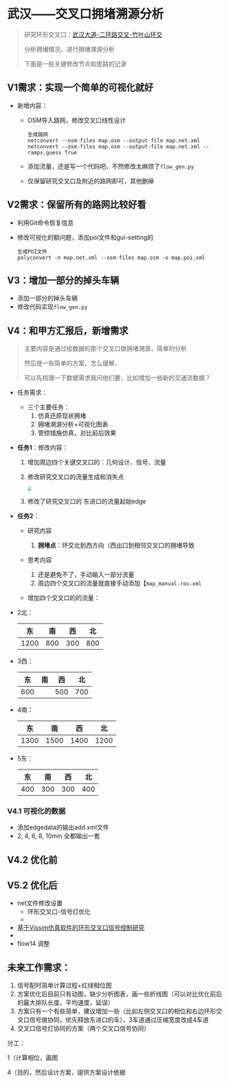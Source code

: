 # 武汉——交叉口拥堵溯源分析

> 研究环形交叉口：[武汉大道-二环路交叉-竹叶山环交](https://map.baidu.com/@12723399.279562738,3562867.438120239,19.82z)
>
> 分析拥堵情况，进行拥堵溯源分析
>
> 下面是一些关键修改节点和思路的记录

## V1需求：实现一个简单的可视化就好

- 新增内容：
  - OSM导入路网，修改交叉口线性设计
  
    ```
    生成路网
    netconvert --osm-files map.osm --output-file map.net.xml 
    netconvert --osm-files map.osm --output-file map.net.xml --ramps.guess True
    ```
  
  - 添加流量，还是写一个代码吧，不然修改太麻烦了`flow_gen.py`
  
  - 仅保留研究交叉口及附近的路网即可，其他删掉

## V2需求：保留所有的路网比较好看

- 利用Git命令恢复信息

- 修改可视化的额问题，添加poi文件和gui-setting的

  ```
  生成POI文件
  polyconvert -n map.net.xml --osm-files map.osm -o map.poi.xml
  ```

  

## V3：增加一部分的掉头车辆

- 添加一部分的掉头车辆
- 修改代码实现`flow_gen.py`

## V4：和甲方汇报后，新增需求

> 主要内容是通过给数据的那个交叉口做拥堵溯源，简单的分析
>
> 然后提一些简单的方案，怎么缓解，
>
> 可以先梳理一下数据需求我问他们要，比如增加一些新的交通流数据？



- 任务需求：
  - 三个主要任务：
    1. 仿真还原现状拥堵 
    2. 拥堵溯源分析+可视化图表
    3. 管控措施仿真，对比前后效果


- **任务1**：修改内容：

  1. 增加周边四个关键交叉口的：几何设计、信号、流量

  2. 修改研究交叉口的流量生成和消失点

     <img src="figure/研究交叉口及周边主要交叉口.png" style="zoom: 55%;" />

  3. 修改了研究交叉口的 东进口的流量起始edge

  

- **任务2**：


  - 研究内容

    1.  **拥堵点**：环交北到西方向（西出口到相邻交叉口的拥堵导致

  - 思考内容

    1. 还是避免不了，手动输入一部分流量
    2. 周边四个交叉口的流量就直接手动添加【`map_manual.rou.xml`

  - 增加四个交叉口的的流量：

- 2北：

  |  东  |  南  |  西  |  北  |
  | :--: | :--: | :--: | :--: |
  | 1200 | 800  | 300  | 800  |



- 3西：

  |  东  |  南  |  西  |  北  |
  | :--: | :--: | :--: | :--: |
  | 600  |      | 500  | 700  |



- 4南：

  |  东  |  南  |  西  |  北  |
  | :--: | :--: | :--: | :--: |
  | 1300 | 1500 | 1400 | 1200 |



- 5东：

  |  东  |  南  |  西  |  北  |
  | :--: | :--: | :--: | :--: |
  | 400  | 300  | 300  | 400  |



### V4.1 可视化的数据

- 添加edgedata的输出add.xml文件
- 2, 4, 6, 8, 10min 全都输出一套



## V4.2 优化前





## V5.2 优化后

- net文件修改设置
  - 环形交叉口-信号灯优化
  - 
- [基于Vissim仿真软件的环形交叉口信号控制研究](http://www.7its.com/html/2015/anli_1122/367.html)
- 
- flow14 调整



## 未来工作需求：

1. 信号配时简单计算过程+红绿相位图
2. 方案优化后目前只有动图，缺少分析图表，画一些折线图（可以对比优化前后的最大排队长度，平均速度，延误）
3. 方案只有一个有些简单，建议增加一些（比如左侧交叉口的相位和右边环形交叉口信号做协同，优先释放东进口的车），3车道通过压缩宽度改成4车道
4. 交叉口信号灯协同的方案（两个交叉口信号协同）



分工：

1（计算相位，画图

4（目的，然后设计方案，提供方案设计依据
